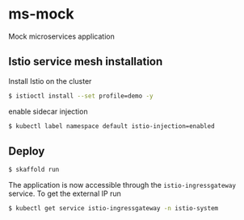 # ms-mock
Mock microservices application

## Istio service mesh installation

Install Istio on the cluster
```bash
$ istioctl install --set profile=demo -y
```

enable sidecar injection
```bash
$ kubectl label namespace default istio-injection=enabled
```

## Deploy

```bash
$ skaffold run
```

The application is now accessible through the `istio-ingressgateway` service.
To get the external IP run

```bash
$ kubectl get service istio-ingressgateway -n istio-system
```